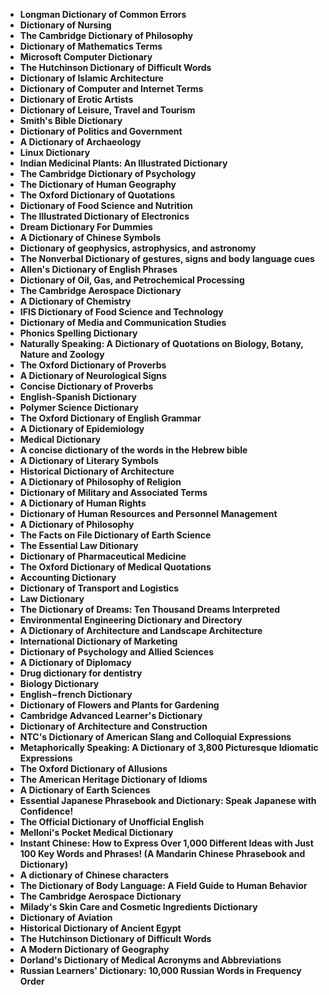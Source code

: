 <ul>

                             

 <li><b><a target="_blank" href="https://github.com/manjunath5496/Dictionaries/blob/master/dic(2).pdf" style="text-decoration:none;">Longman Dictionary of Common Errors</a></b></li>
<li><b><a target="_blank" href="https://github.com/manjunath5496/Dictionaries/blob/master/dic(3).pdf" style="text-decoration:none;">Dictionary of Nursing</a></b></li>
 <li><b><a target="_blank" href="https://github.com/manjunath5496/Dictionaries/blob/master/dic(4).pdf" style="text-decoration:none;">The Cambridge Dictionary of Philosophy</a></b></li>                              
<li><b><a target="_blank" href="https://github.com/manjunath5496/Dictionaries/blob/master/dic(5).pdf" style="text-decoration:none;">Dictionary of Mathematics Terms</a></b></li>
<li><b><a target="_blank" href="https://github.com/manjunath5496/Dictionaries/blob/master/dic(6).pdf" style="text-decoration:none;">Microsoft Computer Dictionary</a></b></li>
 

 <li><b><a target="_blank" href="https://github.com/manjunath5496/Dictionaries/blob/master/dic(8).pdf" style="text-decoration:none;">The Hutchinson Dictionary of Difficult Words</a></b></li>
   <li><b><a target="_blank" href="https://github.com/manjunath5496/Dictionaries/blob/master/dic(9).pdf" style="text-decoration:none;">Dictionary of Islamic Architecture</a></b></li>                             
 <li><b><a target="_blank" href="https://github.com/manjunath5496/Dictionaries/blob/master/dic(10).pdf" style="text-decoration:none;">Dictionary of Computer and Internet Terms </a></b></li>                              
<li><b><a target="_blank" href="https://github.com/manjunath5496/Dictionaries/blob/master/dic(11).pdf" style="text-decoration:none;">Dictionary of Erotic Artists</a></b></li>
<li><b><a target="_blank" href="https://github.com/manjunath5496/Dictionaries/blob/master/dic(12).pdf" style="text-decoration:none;">Dictionary of Leisure, Travel and Tourism</a></b></li>
<li><b><a target="_blank" href="https://github.com/manjunath5496/Dictionaries/blob/master/dic(13).pdf" style="text-decoration:none;">Smith's Bible Dictionary</a></b></li>
                              
<li><b><a target="_blank" href="https://github.com/manjunath5496/Dictionaries/blob/master/dic(14).pdf" style="text-decoration:none;">Dictionary of Politics and Government</a></b></li>
<li><b><a target="_blank" href="https://github.com/manjunath5496/Dictionaries/blob/master/dic(15).pdf" style="text-decoration:none;">A Dictionary of Archaeology</a></b></li>



<li><b><a target="_blank" href="https://github.com/manjunath5496/Dictionaries/blob/master/dic(16).pdf" style="text-decoration:none;">Linux Dictionary</a></b></li>

  <li><b><a target="_blank" href="https://github.com/manjunath5496/Dictionaries/blob/master/dic(17).pdf" style="text-decoration:none;">Indian Medicinal Plants: An Illustrated Dictionary</a></b></li>   
  
<li><b><a target="_blank" href="https://github.com/manjunath5496/Dictionaries/blob/master/dic(18).pdf" style="text-decoration:none;">The Cambridge Dictionary of Psychology</a></b></li> 


<li><b><a target="_blank" href="https://github.com/manjunath5496/Dictionaries/blob/master/dic(20).pdf" style="text-decoration:none;">The Dictionary of Human Geography </a></b></li>

<li><b><a target="_blank" href="https://github.com/manjunath5496/Dictionaries/blob/master/dic(21).pdf" style="text-decoration:none;">The Oxford Dictionary of Quotations</a></b></li>
 

   <li><b><a target="_blank" href="https://github.com/manjunath5496/Dictionaries/blob/master/dic(24).pdf" style="text-decoration:none;">Dictionary of Food Science and Nutrition</a></b></li>
 
   <li><b><a target="_blank" href="https://github.com/manjunath5496/Dictionaries/blob/master/dic(25).pdf" style="text-decoration:none;">The Illustrated Dictionary of Electronics</a></b></li>                              

  <li><b><a target="_blank" href="https://github.com/manjunath5496/Dictionaries/blob/master/dic(26).pdf" style="text-decoration:none;">Dream Dictionary For Dummies</a></b></li>
 
   <li><b><a target="_blank" href="https://github.com/manjunath5496/Dictionaries/blob/master/dic(27).pdf" style="text-decoration:none;">A Dictionary of Chinese Symbols</a></b></li>
 
   <li><b><a target="_blank" href="https://github.com/manjunath5496/Dictionaries/blob/master/dic(28).pdf" style="text-decoration:none;">Dictionary of geophysics, astrophysics, and astronomy  </a></b></li>
 
   <li><b><a target="_blank" href="https://github.com/manjunath5496/Dictionaries/blob/master/dic(29).pdf" style="text-decoration:none;">The Nonverbal Dictionary of gestures, signs and body language cues </a></b></li>                              

  <li><b><a target="_blank" href="https://github.com/manjunath5496/Dictionaries/blob/master/dic(30).pdf" style="text-decoration:none;">Allen's Dictionary of English Phrases</a></b></li>
 
   <li><b><a target="_blank" href="https://github.com/manjunath5496/Dictionaries/blob/master/dic(31).pdf" style="text-decoration:none;">Dictionary of Oil, Gas, and Petrochemical Processing</a></b></li> 
 

   <li><b><a target="_blank" href="https://github.com/manjunath5496/Dictionaries/blob/master/dic(33).pdf" style="text-decoration:none;">The Cambridge Aerospace Dictionary</a></b></li>                              

  <li><b><a target="_blank" href="https://github.com/manjunath5496/Dictionaries/blob/master/dic(34).pdf" style="text-decoration:none;">A Dictionary of Chemistry</a></b></li> 
 
  
   <li><b><a target="_blank" href="https://github.com/manjunath5496/Dictionaries/blob/master/dic(35).pdf" style="text-decoration:none;">IFIS Dictionary of Food Science and Technology</a></b></li>                              

  <li><b><a target="_blank" href="https://github.com/manjunath5496/Dictionaries/blob/master/dic(36).pdf" style="text-decoration:none;">Dictionary of Media and Communication Studies</a></b></li> 
 
<li><b><a target="_blank" href="https://github.com/manjunath5496/Dictionaries/blob/master/dic(37).pdf" style="text-decoration:none;">Phonics Spelling Dictionary</a></b></li>
 <li><b><a target="_blank" href="https://github.com/manjunath5496/Dictionaries/blob/master/dic(38).pdf" style="text-decoration:none;">Naturally Speaking: A Dictionary of Quotations on Biology, Botany, Nature and Zoology</a></b></li>
<li><b><a target="_blank" href="https://github.com/manjunath5496/Dictionaries/blob/master/dic(39).pdf" style="text-decoration:none;">The Oxford Dictionary of Proverbs</a></b></li>
 <li><b><a target="_blank" href="https://github.com/manjunath5496/Dictionaries/blob/master/dic(40).pdf" style="text-decoration:none;">A Dictionary of Neurological Signs</a></b></li>                              
<li><b><a target="_blank" href="https://github.com/manjunath5496/Dictionaries/blob/master/dic(41).pdf" style="text-decoration:none;">Concise Dictionary of Proverbs</a></b></li>
<li><b><a target="_blank" href="https://github.com/manjunath5496/Dictionaries/blob/master/dic(42).pdf" style="text-decoration:none;">English-Spanish Dictionary </a></b></li>
 
  <li><b><a target="_blank" href="https://github.com/manjunath5496/Dictionaries/blob/master/dic(43).pdf" style="text-decoration:none;">Polymer Science Dictionary </a></b></li>
 <li><b><a target="_blank" href="https://github.com/manjunath5496/Dictionaries/blob/master/dic(44).pdf" style="text-decoration:none;">The Oxford Dictionary of English Grammar</a></b></li>
   <li><b><a target="_blank" href="https://github.com/manjunath5496/Dictionaries/blob/master/dic(45).pdf" style="text-decoration:none;">A Dictionary of Epidemiology</a></b></li>                             
 <li><b><a target="_blank" href="https://github.com/manjunath5496/Dictionaries/blob/master/dic(46).pdf" style="text-decoration:none;">Medical Dictionary</a></b></li>                              
<li><b><a target="_blank" href="https://github.com/manjunath5496/Dictionaries/blob/master/dic(47).pdf" style="text-decoration:none;">A concise dictionary of the words in the Hebrew bible</a></b></li>
<li><b><a target="_blank" href="https://github.com/manjunath5496/Dictionaries/blob/master/dic(48).pdf" style="text-decoration:none;">A Dictionary of Literary Symbols</a></b></li>

<li><b><a target="_blank" href="https://github.com/manjunath5496/Dictionaries/blob/master/dic(49).pdf" style="text-decoration:none;">Historical Dictionary of Architecture</a></b></li>
                              
<li><b><a target="_blank" href="https://github.com/manjunath5496/Dictionaries/blob/master/dic(50).pdf" style="text-decoration:none;">A Dictionary of Philosophy of Religion</a></b></li>
<li><b><a target="_blank" href="https://github.com/manjunath5496/Dictionaries/blob/master/dic(51).pdf" style="text-decoration:none;">Dictionary of Military and Associated Terms</a></b></li>

  <li><b><a target="_blank" href="https://github.com/manjunath5496/Dictionaries/blob/master/dic(52).pdf" style="text-decoration:none;">A Dictionary of Human Rights</a></b></li>                              

<li><b><a target="_blank" href="https://github.com/manjunath5496/Dictionaries/blob/master/dic(53).pdf" style="text-decoration:none;">Dictionary of Human Resources and Personnel Management </a></b></li>
 
<li><b><a target="_blank" href="https://github.com/manjunath5496/Dictionaries/blob/master/dic(54).pdf" style="text-decoration:none;">A Dictionary of Philosophy </a></b></li>

<li><b><a target="_blank" href="https://github.com/manjunath5496/Dictionaries/blob/master/dic(55).pdf" style="text-decoration:none;">The Facts on File Dictionary of Earth Science</a></b></li>
 
  <li><b><a target="_blank" href="https://github.com/manjunath5496/Dictionaries/blob/master/dic(56).pdf" style="text-decoration:none;">The Essential Law Ditionary </a></b></li>                              

  <li><b><a target="_blank" href="https://github.com/manjunath5496/Dictionaries/blob/master/dic(57).pdf" style="text-decoration:none;">Dictionary of Pharmaceutical Medicine </a></b></li>
 
   <li><b><a target="_blank" href="https://github.com/manjunath5496/Dictionaries/blob/master/dic(58).pdf" style="text-decoration:none;">The Oxford Dictionary of Medical Quotations </a></b></li>
 
 
  <li><b><a target="_blank" href="https://github.com/manjunath5496/Dictionaries/blob/master/dic(60).pdf" style="text-decoration:none;">Accounting Dictionary </a></b></li>
 
   <li><b><a target="_blank" href="https://github.com/manjunath5496/Dictionaries/blob/master/dic(61).pdf" style="text-decoration:none;">Dictionary of Transport and Logistics</a></b></li>
 
   <li><b><a target="_blank" href="https://github.com/manjunath5496/Dictionaries/blob/master/dic(62).pdf" style="text-decoration:none;">Law Dictionary </a></b></li>
 
   <li><b><a target="_blank" href="https://github.com/manjunath5496/Dictionaries/blob/master/dic(63).pdf" style="text-decoration:none;">The Dictionary of Dreams: Ten Thousand Dreams Interpreted</a></b></li>                              

  <li><b><a target="_blank" href="https://github.com/manjunath5496/Dictionaries/blob/master/dic(64).pdf" style="text-decoration:none;">Environmental Engineering Dictionary and Directory</a></b></li>
 
   <li><b><a target="_blank" href="https://github.com/manjunath5496/Dictionaries/blob/master/dic(65).pdf" style="text-decoration:none;">A Dictionary of Architecture and Landscape Architecture </a></b></li> 
 
   <li><b><a target="_blank" href="https://github.com/manjunath5496/Dictionaries/blob/master/dic(67).pdf" style="text-decoration:none;">International Dictionary of Marketing</a></b></li>                              

  <li><b><a target="_blank" href="https://github.com/manjunath5496/Dictionaries/blob/master/dic(68).pdf" style="text-decoration:none;">Dictionary of Psychology and Allied Sciences</a></b></li> 
 
  
   <li><b><a target="_blank" href="https://github.com/manjunath5496/Dictionaries/blob/master/dic(69).pdf" style="text-decoration:none;">A Dictionary of Diplomacy</a></b></li>                              

  <li><b><a target="_blank" href="https://github.com/manjunath5496/Dictionaries/blob/master/dic(70).pdf" style="text-decoration:none;">Drug dictionary for dentistry </a></b></li> 
  
 
 <li><b><a target="_blank" href="https://github.com/manjunath5496/Dictionaries/blob/master/dic(71).pdf" style="text-decoration:none;">Biology Dictionary</a></b></li>
 
 <li><b><a target="_blank" href="https://github.com/manjunath5496/Dictionaries/blob/master/dic(72).pdf" style="text-decoration:none;">English−french Dictionary</a></b></li> 
 
 
 <li><b><a target="_blank" href="https://github.com/manjunath5496/Dictionaries/blob/master/dic(73).pdf" style="text-decoration:none;">Dictionary of Flowers and Plants for Gardening </a></b></li>
  <li><b><a target="_blank" href="https://github.com/manjunath5496/Dictionaries/blob/master/dic(74).pdf" style="text-decoration:none;">Cambridge Advanced Learner's Dictionary</a></b></li>
                           
<li><b><a target="_blank" href="https://github.com/manjunath5496/Dictionaries/blob/master/dic(76).rar" style="text-decoration:none;">Dictionary of Architecture and Construction</a></b></li>

 <li><b><a target="_blank" href="https://github.com/manjunath5496/Dictionaries/blob/master/dic(1).pdf" style="text-decoration:none;">NTC's Dictionary of American Slang and Colloquial Expressions</a></b></li> 
 
 
 <li><b><a target="_blank" href="https://github.com/manjunath5496/Dictionaries/blob/master/dic(7).pdf" style="text-decoration:none;">Metaphorically Speaking: A Dictionary of 3,800 Picturesque Idiomatic Expressions </a></b></li>
  <li><b><a target="_blank" href="https://github.com/manjunath5496/Dictionaries/blob/master/dic(19).pdf" style="text-decoration:none;">The Oxford Dictionary of Allusions</a></b></li>


 <li><b><a target="_blank" href="https://github.com/manjunath5496/Dictionaries/blob/master/dic(22).pdf" style="text-decoration:none;">The American Heritage Dictionary of Idioms</a></b></li> 
 
 
 <li><b><a target="_blank" href="https://github.com/manjunath5496/Dictionaries/blob/master/dic(23).pdf" style="text-decoration:none;">A Dictionary of Earth Sciences </a></b></li>
  <li><b><a target="_blank" href="https://github.com/manjunath5496/Dictionaries/blob/master/dic(32).pdf" style="text-decoration:none;">Essential Japanese Phrasebook and Dictionary: Speak Japanese with Confidence!</a></b></li>

 <li><b><a target="_blank" href="https://github.com/manjunath5496/Dictionaries/blob/master/dic(59).pdf" style="text-decoration:none;">The Official Dictionary of Unofficial English</a></b></li>
  <li><b><a target="_blank" href="https://github.com/manjunath5496/Dictionaries/blob/master/dic(75).pdf" style="text-decoration:none;">Melloni's Pocket Medical Dictionary</a></b></li>

 <li><b><a target="_blank" href="https://github.com/manjunath5496/Dictionaries/blob/master/dic(66).pdf" style="text-decoration:none;">Instant Chinese: How to Express Over 1,000 Different Ideas with Just 100 Key Words and Phrases! (A Mandarin Chinese Phrasebook and Dictionary) </a></b></li>
  <li><b><a target="_blank" href="https://github.com/manjunath5496/Dictionaries/blob/master/dic(77).pdf" style="text-decoration:none;">A dictionary of Chinese characters</a></b></li>

 <li><b><a target="_blank" href="https://github.com/manjunath5496/Dictionaries/blob/master/dic(78).pdf" style="text-decoration:none;">The Dictionary of Body Language: A Field Guide to Human Behavior</a></b></li>
  <li><b><a target="_blank" href="https://github.com/manjunath5496/Dictionaries/blob/master/dic(79).pdf" style="text-decoration:none;">The Cambridge Aerospace Dictionary</a></b></li>
  <li><b><a target="_blank" href="https://github.com/manjunath5496/Dictionaries/blob/master/dic(80).pdf" style="text-decoration:none;">Milady's Skin Care and Cosmetic Ingredients Dictionary</a></b></li>
  
  
  <li><b><a target="_blank" href="https://github.com/manjunath5496/Dictionaries/blob/master/dic(81).pdf" style="text-decoration:none;">Dictionary of Aviation </a></b></li>
  <li><b><a target="_blank" href="https://github.com/manjunath5496/Dictionaries/blob/master/dic(82).pdf" style="text-decoration:none;">Historical Dictionary of Ancient Egypt</a></b></li>

 <li><b><a target="_blank" href="https://github.com/manjunath5496/Dictionaries/blob/master/dic(83).pdf" style="text-decoration:none;">The Hutchinson Dictionary of Difficult Words</a></b></li>
  <li><b><a target="_blank" href="https://github.com/manjunath5496/Dictionaries/blob/master/dic(84).rar" style="text-decoration:none;"> A Modern Dictionary of Geography</a></b></li>
  <li><b><a target="_blank" href="https://github.com/manjunath5496/Dictionaries/blob/master/dic(85).pdf" style="text-decoration:none;">Dorland's Dictionary of Medical Acronyms and Abbreviations</a></b></li> 
  
   <li><b><a target="_blank" href="https://github.com/manjunath5496/Dictionaries/blob/master/dic(86).pdf" style="text-decoration:none;">Russian Learners' Dictionary: 10,000 Russian Words in Frequency Order</a></b></li>  
  
  
  
  
  
  
 </ul>

